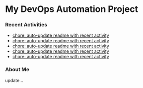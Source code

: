 # My DevOps Automation Project

### Recent Activities
<!-- activity:START -->
- [chore: auto-update readme with recent activity](https://github.com/kaigiii/mybowling-app/commit/23ddbdb65c93394c2efced8ea2e766d18d7d6d3f)
- [chore: auto-update readme with recent activity](https://github.com/kaigiii/mybowling-app/commit/5289deb161a64f151659ae1c2e10963f916aaeeb)
- [chore: auto-update readme with recent activity](https://github.com/kaigiii/mybowling-app/commit/aa8300df859b1dcaa2ffc3ae2ff1fdfbbe6325c2)
- [chore: auto-update readme with recent activity](https://github.com/kaigiii/mybowling-app/commit/0678e58ae52f9b956cccf00d90d5ad0016557fa1)
- [chore: auto-update readme with recent activity](https://github.com/kaigiii/mybowling-app/commit/2347e9da28eb2e3b48a20fa224dff1d1ad23aca9)
<!-- activity:END -->

### About Me
<!-- MYLINKS:START -->
<!-- MYLINKS:END -->

update...
